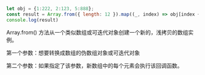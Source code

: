 ```js
let obj = {1:222, 2:123, 5:888};
const result = Array.from({ length: 12 }).map((_, index) => obj[index + 1] || null);
console.log(result)
```

Array.from() 方法从一个类似数组或可迭代对象创建一个新的，浅拷贝的数组实例。

第一个参数：想要转换成数组的伪数组对象或可迭代对象

第二个参数：如果指定了该参数，新数组中的每个元素会执行该回调函数。
